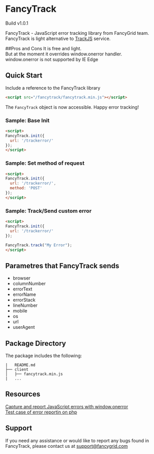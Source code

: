 # FancyTrack

Build v1.0.1

FancyTrack - JavaScript error tracking library from FancyGrid team.  
FancyTrack is light alternative to [TrackJS](https://trackjs.com/) service.  

##Pros and Cons
It is free and light.  
But at the moment it overrides window.onerror handler.  
window.onerror is not supported by IE Edge

## Quick Start
Include a reference to the FancyTrack library

```html
<script src="/fancytrack/fancytrack.min.js"></script>
```
The `FancyTrack` object is now accessible. Happy error tracking!

### Sample: Base Init
```html
<script>
FancyTrack.init({
  url: '/trackerror/'
});
</script>
```

### Sample: Set method of request
```html
<script>
FancyTrack.init({
  url: '/trackerror/',
  method: 'POST'
});
</script>
```

### Sample: Track/Send custom error
```html
<script>
FancyTrack.init({
  url: '/trackerror/'
});

FancyTrack.track("My Error");
</script>
```

## Parametres that FancyTrack sends

* browser
* columnNumber
* errorText
* errorName
* errorStack
* lineNumber
* mobile
* os
* url
* userAgent

## Package Directory
The package includes the following:
```
|   README.md
├── client
│   ├── fancytrack.min.js
|   ...
```

## Resources
[Capture and report JavaScript errors with window.onerror](https://blog.sentry.io/2016/01/04/client-javascript-reporting-window-onerror.html)  
[Test case of error reportin on php](https://github.com/FancyGrid/FancyTrack/blob/master/client/error.php)

## Support
If you need any assistance or would like to report any bugs found in FancyTrack, please contact us at support@fancygrid.com
